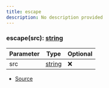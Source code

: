 ```yaml
---
title: escape
description: No description provided
---
```



### escape(src): [string](https://developer.mozilla.org/en-US/docs/Web/JavaScript/Reference/Global_Objects/String)

| Parameter | Type | Optional |
| ----------- | ----------- | ----------- |
| src | [string](https://developer.mozilla.org/en-US/docs/Web/JavaScript/Reference/Global_Objects/String) | ❌ |


- [Source](https://github.com/neplextech/micro-docgen/blob/515b36b40a80a8da0e52785839d6336deb90e3f3/src/utils/helpers.ts#L28)